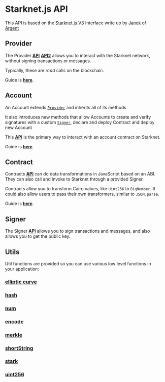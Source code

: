 # Starknet.js API

This API is based on the <ins>[Starknet.js V3](https://github.com/starknet-io/starknet.js/discussions/102)</ins> Interface write up by <ins>[Janek](https://twitter.com/0xjanek)</ins> of <ins>[Argent](https://www.argent.xyz/)</ins>

## Provider

The Provider [**API**](./classes/Provider.md) [**API2**](./docs/API/classes/Provider.md) allows you to interact with the Starknet network, without signing transactions or messages.

Typically, these are _read_ calls on the blockchain.

Guide is [**here**](../guides/connect_network.md).

## Account

An Account extends <ins>[`Provider`](./classes/Provider)</ins> and inherits all of its methods.

It also introduces new methods that allow Accounts to create and verify signatures with a custom <ins>[`Signer`](./classes/Signer)</ins>, declare and deploy Contract and deploy new Account

This [**API**](./classes/Account.md) is the primary way to interact with an account contract on Starknet.

Guide is [**here**](../guides/create_account.md).

## Contract

Contracts [**API**](./classes/Contract.md) can do data transformations in JavaScript based on an ABI. They can also call and invoke to Starknet through a provided Signer.

Contracts allow you to transform Cairo values, like `Uint256` to `BigNumber`. It could also allow users to pass their own transformers, similar to `JSON.parse`.

Guide is [**here**](../guides/create_contract.md).

## Signer

The Signer [**API**](./classes/Signer.md) allows you to sign transactions and messages, and also allows you to get the public key.

## Utils

Util functions are provided so you can use various low level functions in your application:

### [elliptic curve](./namespaces/ec/)

### [hash](./namespaces/hash/)

### [num](./namespaces/num/)

### [encode](./namespaces/encode/)

### [merkle](./namespaces/merkle/)

### [shortString](./namespaces/shortString/)

### [stark](./namespaces/stark/)

### [uint256](./namespaces/uint256/)
